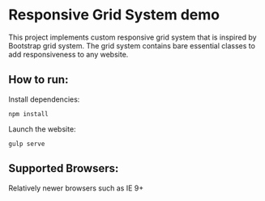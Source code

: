 # Responsive Grid System demo

This project implements custom responsive grid system that is inspired by Bootstrap grid system.
The grid system contains bare essential classes to add responsiveness to any website.

## How to run:

Install dependencies:
```
npm install
```

Launch the website:
```
gulp serve
```

## Supported Browsers:
Relatively newer browsers such as IE 9+
